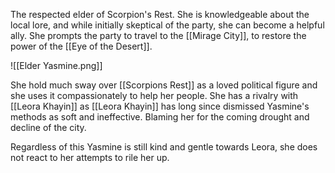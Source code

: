 The respected elder of Scorpion's Rest. She is knowledgeable about the local lore, and while initially skeptical of the party, she can become a helpful ally. She prompts the party to travel to the [[Mirage City]], to restore the power of the [[Eye of the Desert]].

![[Elder Yasmine.png]]

She hold much sway over [[Scorpions Rest]] as a loved political figure and she uses it compassionately to help her people. She has a rivalry with [[Leora Khayin]] as [[Leora Khayin]] has long since dismissed Yasmine's methods as soft and ineffective. Blaming her for the coming drought and decline of the city. 

Regardless of this Yasmine is still kind and gentle towards Leora, she does not react to her attempts to rile her up. 